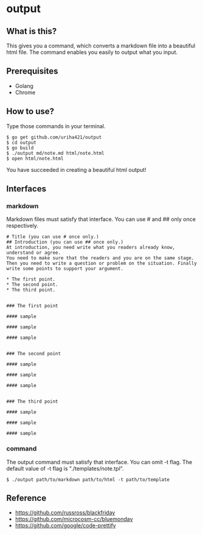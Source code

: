 # output

## What is this?
This gives you a command, which converts a markdown file into a beautiful html file. The command enables you easily to output what you input.

## Prerequisites
* Golang
* Chrome

## How to use?
Type those commands in your terminal.

```
$ go get github.com/uriha421/output
$ cd output
$ go build
$ ./output md/note.md html/note.html
$ open html/note.html
```
You have succeeded in creating a beautiful html output!

## Interfaces
### markdown

Markdown files must satisfy that interface.
You can use # and ## only once respectively.

```
# Title (you can use # once only.)
## Introduction (you can use ## once only.)
At introduction, you need write what you readers already know, understand or agree.
You need to make sure that the readers and you are on the same stage.
Then you need to write a question or problem on the situation. Finally write some points to support your argument.

* The first point.
* The second point.
* The third point.


### The first point

#### sample

#### sample

#### sample


### The second point

#### sample

#### sample

#### sample


### The third point

#### sample

#### sample

#### sample
```

### command

The output command must satisfy that interface.
You can omit -t flag. The default value of -t flag is "./templates/note.tpl".

```
$ ./output path/to/markdown path/to/html -t path/to/template
```

## Reference
* https://github.com/russross/blackfriday
* https://github.com/microcosm-cc/bluemonday
* https://github.com/google/code-prettify
